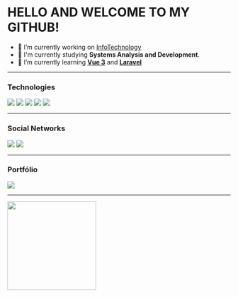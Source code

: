 <h1 style="font: Consolas;">HELLO AND WELCOME TO MY GITHUB!</h1>

- 🔭 I’m currently working on [InfoTechnology](https://infotechnology.com.br/)
- :book: I'm currently studying <strong>Systems Analysis and Development</strong>.
-	:brain: I’m currently learning <strong>[Vue 3](https://v3.vuejs.org/)</strong> and <strong>[Laravel](https://laravel.com/)</strong>

<hr> 

### Technologies
<img src="https://img.shields.io/badge/Docker-2CA5E0?style=for-the-badge&logo=docker&logoColor=white" /> <img src="https://img.shields.io/badge/Laravel-FF2D20?style=for-the-badge&logo=laravel&logoColor=white" /> <img src="https://img.shields.io/badge/Vue.js-35495E?style=for-the-badge&logo=vuedotjs&logoColor=4FC08D" /> <img src="https://img.shields.io/badge/Linux-FCC624?style=for-the-badge&logo=linux&logoColor=black" /> <img src="https://img.shields.io/badge/MySQL-005C84?style=for-the-badge&logo=mysql&logoColor=white" />

<hr>

### Social Networks
[<img src="https://img.shields.io/badge/LinkedIn-0077B5?style=for-the-badge&logo=linkedin&logoColor=white" />](https://www.linkedin.com/in/douglas-da-silva-vulcano/) [<img src="https://img.shields.io/badge/Gmail-D14836?style=for-the-badge&logo=gmail&logoColor=white" />](vulcanodouglas1708@gmail.com)

<hr>

### Portfólio
[<img src="https://img.shields.io/badge/website-000000?style=for-the-badge&logo=About.me&logoColor=white" />](http://portfolio-douglas-vulcano.herokuapp.com/)

<hr>

<img width='200' src="https://github-readme-stats.vercel.app/api/top-langs/?username=DouglasVulcano" />
